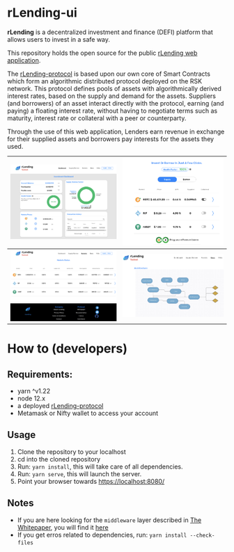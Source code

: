 # rLending-ui

**rLending** is a decentralized investment and finance (DEFI) platform that allows users to invest in a safe way.

This repository holds the open source for the public [rLending web application](https://test.rlending.app).

The [rLending-protocol](https://github.com/riflending/rlending-protocol) is based upon our own core of Smart Contracts which form an algorithmic distributed protocol deployed on the RSK network. This protocol defines pools of assets with algorithmically derived interest rates, based on the supply and demand for the assets. Suppliers (and borrowers) of an asset interact directly with the protocol, earning (and paying) a floating interest rate, without having to negotiate terms such as maturity, interest rate or collateral with a peer or counterparty.

Through the use of this web application, Lenders earn revenue in exchange for their supplied assets and borrowers pay interests for the assets they used.

| ![Dashboard](./src/assets/readme/dashboard.png) | ![Supply](./src/assets/readme/supply.png) |
| --- | --- |
| ![Markets](./src/assets/readme/markets.png) | ![Architecture](./src/assets/readme/architecture.png) |

# How to (developers)
## Requirements:
 * yarn ^v1.22
 * node 12.x
 * a deployed [rLending-protocol](https://github.com/riflending/rlending-protocol)
 * Metamask or Nifty wallet to access your account

## Usage
1. Clone the repository to your localhost
2. cd into the cloned repository
3. Run: ```yarn install```, this will take care of all dependencies.
4. Run: ```yarn serve```, this will launch the server.
5. Point your browser towards [https://localhost:8080/](https://localhost:8080/)

## Notes
* If you are here looking for the `middleware` layer described in [The Whitepaper](https://github.com/riflending/rlending-protocol/blob/master/whitepaper/rLending-Whitepaper-v1.0.pdf), you will find it [here](src/middleware)
* If you get erros related to dependencies, run: ```yarn install --check-files```